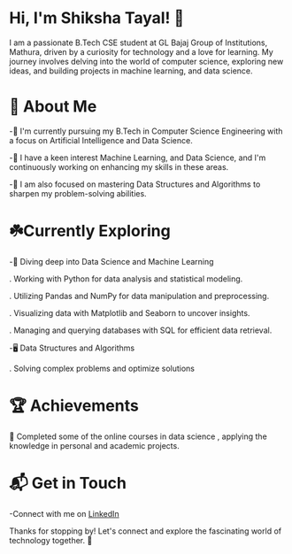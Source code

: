 # Hi, I'm Shiksha Tayal! 👋

I am a passionate B.Tech CSE student at GL Bajaj Group of Institutions, Mathura, driven by a curiosity for technology and a love for learning. My journey involves delving into the world of computer science, exploring new ideas, and building projects in machine learning, and data science.

# 🚀 About Me

-🔭 I'm currently pursuing my B.Tech in Computer Science Engineering with a focus on Artificial Intelligence and Data Science.

-🌱 I have a keen interest Machine Learning, and Data Science, and I'm continuously working on enhancing my skills in these areas.

-🧠 I am also focused on mastering Data Structures and Algorithms to sharpen my problem-solving abilities.


# ☘️Currently Exploring  

-🔭 Diving deep into Data Science and Machine Learning

  . Working with Python for data analysis       and statistical modeling.
 
  . Utilizing Pandas and NumPy for data         manipulation and preprocessing.

  . Visualizing data with Matplotlib and        Seaborn to uncover insights.

  . Managing and querying databases with        SQL for efficient data retrieval.

-🖥️ Data Structures and Algorithms 

  . Solving complex problems and optimize       solutions 

# 🏆 Achievements

🌟 Completed some of the online courses in data science , applying the knowledge in personal and academic projects.


# 📬 Get in Touch

-Connect with me on [LinkedIn](https://www.linkedin.com/in/shiksha-tayal-188395260)



Thanks for stopping by! Let's connect and explore the fascinating world of technology together. 🚀
